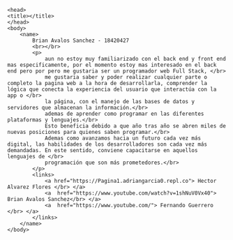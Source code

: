 <html>

    <head>
    <title></title>
    </head>
    <body>
        <name>
            Brian Avalos Sanchez - 18420427
            <br></br>
            <p>
                aun no estoy muy familiarizado con el back end y front end mas especificamente, por el momento estoy mas interesado en el back end pero por pero me gustaria ser un programador web Full Stack, </br>
                me gustaria saber y poder realizar cualquier parte o completo la pagina web a la hora de desarrollarla, comprender la lógica que conecta la experiencia del usuario que interactúa con la app o </br>
                la página, con el manejo de las bases de datos y servidores que almacenan la información.</br>
                ademas de aprender como programar en las diferentes plataformas y lenguajes.</br>
                Esto beneficia debido a que año tras año se abren miles de nuevas posiciones para quienes saben programar.</br>
                Ademas como avanzamos hacia un futuro cada vez más digital, las habilidades de los desarrolladores son cada vez más demandadas. En este sentido, conviene capacitarse en aquellos lenguajes de </br>
                programación que son más prometedores.</br>
            </p>
            <links>
                <a href="https://Pagina1.adriangarcia0.repl.co"> Hector Alvarez Flores </br> </a>
                <a  href="https://www.youtube.com/watch?v=1shNuV0Vx40"> Brian Avalos Sanchez</br> </a>
                <a  href="https://www.youtube.com/"> Fernando Guerrero </br> </a>
            </links>
        </name>
    </body>
</html>
